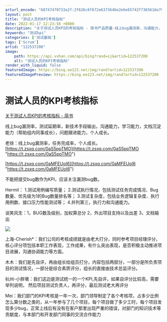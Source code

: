 ```yaml
---
arturl_encode: "68747470733a2f:2f626c6f672e6373646e2e6e65742f7365616e79616e675f2f:61727469636c652f64657461696c732f313232353337323030"
layout: post
title: "测试人员的KPI考核指标"
date: 2022-01-17 12:23:58 +0800
description: "关于测试人员KPI的考核指标 - 简书产品质量-线上bug漏测率，沟通能力，学习能力，文档沉淀能力（"
keywords: "测试kpi"
categories: ['测试基础']
tags: ['Scrum']
artid: "122537200"
image:
    path: https://api.vvhan.com/api/bing?rand=sj&artid=122537200
    alt: "测试人员的KPI考核指标"
render_with_liquid: false
featuredImage: https://bing.ee123.net/img/rand?artid=122537200
featuredImagePreview: https://bing.ee123.net/img/rand?artid=122537200
---
```


# 测试人员的KPI考核指标

[关于测试人员KPI的考核指标 - 简书](https://www.jianshu.com/p/23b89bee620d "关于测试人员KPI的考核指标 - 简书")

线上bug漏测率，测试延期率，新技术手段输出，沟通能力，学习能力，文档沉淀能力（帮助组内同事成长），问题跟进能力，个人成长。

老徐：线上bug漏测率，任务完成率，个人成长。
[https://t.zsxq.com/0aS5ppTMO](https://t.zsxq.com/0aS5ppTMO "https://t.zsxq.com/0aS5ppTMO")

[https://t.zsxq.com/0aMFEUoI6](https://t.zsxq.com/0aMFEUoI6 "https://t.zsxq.com/0aMFEUoI6")

不能把提交bug数作为KPI，应该关注漏测bug数。

Hermit： 1.测试用例编写质量； 2.测试执行情况，包括测试任务完成情况、Bug数量、优先级为1的Bug数量排名等； 3.测试复杂度，包括业务逻辑复杂度、执行用例数、接口压力性能测试等； 4.并列第三，执行力和沟通能力。

谈笑风生：1，BUG数及级别，加权算总分 2，外出项目支持以及出差 3，文档输出

![](https://i-blog.csdnimg.cn/blog_migrate/dd443a71cad4eedac802f6c20fa2bd74.png)

上海-Cherish\*：我们公司的考核成绩就是由老大打分，同时参考项目经理评分，核心评分项包括本职工作表现，工作成果，有什么突出表现，是否积极主动推进项目进展，沟通协调能力等方面。

木木：我们是先自评，再由组长给组员打分，内容包括两部分，一部分是所负责项目的测试情况，一部分是综合素质评分，组长的直接由技术总监评分。

杭州-小胖墩：我们这边是测试统一的一个KPI,先自评，如果自评分比较高，需要举列说明， 然后项目测试负责人，再评分，最后测试老大再评分

Mei：我们部门的KPI考核是一年一次，部门领导制定了各个考核项，占多少比例怎么算分数之类的，从一年参与了几个项目，每个项目做了多少工时，每个项目发现多少bug，正常上线后有没有在客户那里出现严重的错误，对部门的知识技术等贡献度，与本部门和开发部门同事的交流合作能力